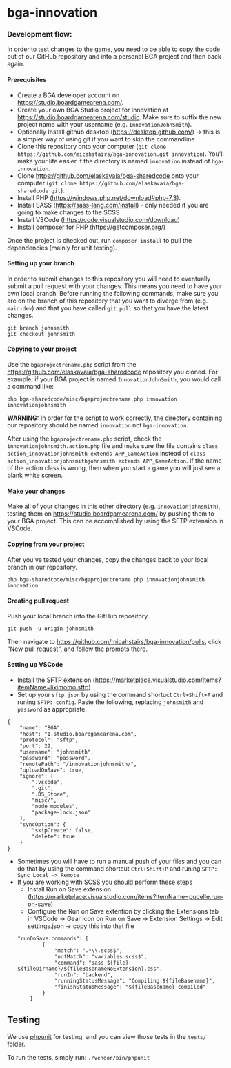 # bga-innovation

### Development flow:

In order to test changes to the game, you need to be able to copy the code out of our GitHub repository and into a personal BGA project and then back again.

#### Prerequisites
- Create a BGA developer account on https://studio.boardgamearena.com/.
- Create your own BGA Studio project for Innovation at https://studio.boardgamearena.com/studio. Make sure to suffix the new project name with your username (e.g. `InnovationJohnSmith`).
- Optionally Install github desktop (https://desktop.github.com/) -> this is a simpler way of using git if you want to skip the commandline
- Clone this repository onto your computer (`git clone https://github.com/micahstairs/bga-innovation.git innovation`). You'll make your life easier if the directory is named `innovation` instead of `bga-innovation`.
- Clone https://github.com/elaskavaia/bga-sharedcode onto your computer (`git clone https://github.com/elaskavaia/bga-sharedcode.git`).
- Install PHP (https://windows.php.net/download#php-7.3).
- Install SASS (https://sass-lang.com/install) - only needed if you are going to make changes to the SCSS
- Install VSCode (https://code.visualstudio.com/download)
- Install composer for PHP (https://getcomposer.org/)

Once the project is checked out, run `composer install` to pull the dependencies (mainly for unit testing).

#### Setting up your branch
In order to submit changes to this repository you will need to eventually submit a pull request with your changes. This means you need to have your own local branch. Before running the following commands, make sure you are on the branch of this repository that you want to diverge from (e.g. `main-dev`) and that you have called `git pull` so that you have the latest changes.
```
git branch johnsmith
git checkout johnsmith
```

#### Copying to your project
Use the `bgaprojectrename.php` script from the https://github.com/elaskavaia/bga-sharedcode repository you cloned. For example, if your BGA project is named `InnovationJohnSmith`, you would call a command like:
```
php bga-sharedcode/misc/bgaprojectrename.php innovation innovationjohnsmith 
```
**WARNING:** In order for the script to work correctly, the directory containing our repository should be named `innovation` not `bga-innovation`.

After using the `bgaprojectrename.php` script, check the `innovationjohnsmith.action.php` file and make sure the file contains `class action_innovationjohnsmith extends APP_GameAction` instead of `class action_innovationjohnsmithjohnsmith extends APP_GameAction`. If the name of the action class is wrong, then when you start a game you will just see a blank white screen.

#### Make your changes
Make all of your changes in this other directory (e.g. `innovationjohnsmith`), testing them on https://studio.boardgamearena.com/ by pushing them to your BGA project. This can be accomplished by using the SFTP extension in VSCode.

#### Copying from your project
After you've tested your changes, copy the changes back to your local branch in our repository.
```
php bga-sharedcode/misc/bgaprojectrename.php innovationjohnsmith innovation  
```

#### Creating pull request
Push your local branch into the GitHub repository.
```
git push -u origin johnsmith
```
Then navigate to https://github.com/micahstairs/bga-innovation/pulls, click "New pull request", and follow the prompts there.

#### Setting up VSCode
- Install the SFTP extension (https://marketplace.visualstudio.com/items?itemName=liximomo.sftp)
- Set up your `sftp.json` by using the command shortuct `Ctrl+Shift+P` and runing `SFTP: config`. Paste the following, replacing `johnsmith` and `password` as appropriate.
```
{
    "name": "BGA",
    "host": "1.studio.boardgamearena.com",
    "protocol": "sftp",
    "port": 22,
    "username": "johnsmith",
    "password": "password",
    "remotePath": "/innovationjohnsmith/",
    "uploadOnSave": true,
    "ignore": [
        ".vscode",
        ".git",
        ".DS_Store",
        "misc/",
        "node_modules",
        "package-lock.json"
    ],
    "syncOption": {
        "skipCreate": false,
        "delete": true 
    }
}
```
- Sometimes you will have to run a manual push of your files and you can do that by using the command shortcut `Ctrl+Shift+P` and runing `SFTP: Sync Local -> Remote`
- If you are working with SCSS you should perform these steps
    - Install Run on Save extension (https://marketplace.visualstudio.com/items?itemName=pucelle.run-on-save)
    - Configure the Run on Save extention by clicking the Extensions tab in VSCode -> Gear icon on Run on Save -> Extension Settings -> Edit settings.json -> copy this into that file
    ```
    "runOnSave.commands": [
            {
                "match": ".*\\.scss$",
                "notMatch": "variables.scss$",
                "command": "sass ${file} ${fileDirname}/${fileBasenameNoExtension}.css",
                "runIn": "backend",
                "runningStatusMessage": "Compiling ${fileBasename}",
                "finishStatusMessage": "${fileBasename} compiled"
            }
        ]
    ```
 
## Testing

We use [phpunit](https://phpunit.de/) for testing, and you can view those tests in the `tests/` folder.

To run the tests, simply run: `./vendor/bin/phpunit`
